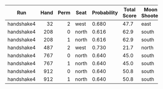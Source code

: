 | Run | Hand | Perm | Seat | Probability | Total Score | Moon Shooter | Variant | Seat Points |
| --- | ---: | ---: | --- | --- | --- | --- | --- | ---: |
| handshake4 | 32 | 2 | west | 0.680 | 47.7 | east | inverted | 0 |
| handshake4 | 208 | 0 | north | 0.616 | 62.9 | south | inverted | 0 |
| handshake4 | 208 | 1 | north | 0.616 | 62.9 | south | inverted | 0 |
| handshake4 | 487 | 2 | west | 0.730 | 21.7 | north | inverted | 0 |
| handshake4 | 767 | 0 | north | 0.640 | 45.0 | south | inverted | 0 |
| handshake4 | 767 | 1 | north | 0.640 | 45.0 | south | inverted | 0 |
| handshake4 | 912 | 0 | north | 0.640 | 50.8 | south | inverted | 0 |
| handshake4 | 912 | 1 | north | 0.640 | 50.8 | south | inverted | 0 |
